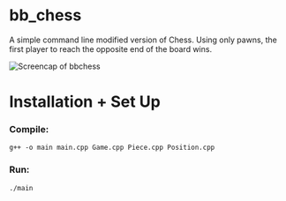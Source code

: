 # bb_chess

A simple command line modified version of Chess. Using only pawns, the first player to reach the opposite end of the board wins. 

![Screencap of bbchess](https://i.imgur.com/FlWBOY3.png)

# Installation + Set Up

### Compile:

	g++ -o main main.cpp Game.cpp Piece.cpp Position.cpp

### Run:

	./main
